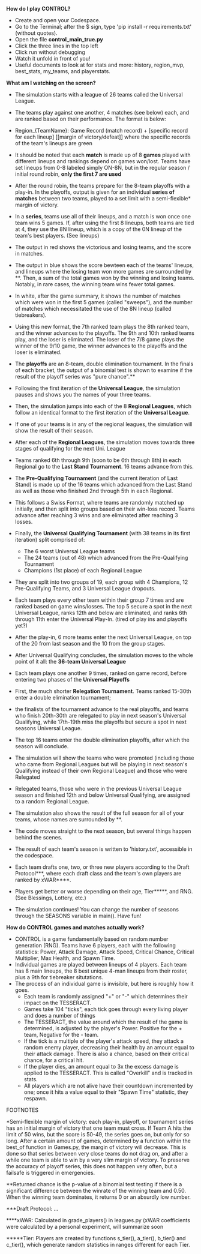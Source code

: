 **How do I play CONTROL?**
- Create and open your Codespace.
- Go to the Terminal; after the $ sign, type 'pip install -r requirements.txt' (without quotes).
- Open the file **control_main_true.py**
- Click the three lines in the top left
- Click run without debugging
- Watch it unfold in front of you!
- Useful documents to look at for stats and more: history, region_mvp, best_stats, my_teams, and playerstats.

**What am I watching on the screen?**
- The simulation starts with a league of 26 teams called the Universal League.
- The teams play against one another, 4 matches (see below) each, and are ranked based on their performance. The format is below:
- Region_{TeamName}: Game Record (match record) + [specific record for each lineup] [[margin of victory/defeat]] where the specific records of the team's lineups are green
- It should be noted that each **match** is made up of 8 **games** played with different lineups and rankings depend on games won/lost. Teams have set lineups from 0-8 labeled simply ON-8N, but in the regular season / initial round robin, **only the first 7 are used**
- After the round robin, the teams prepare for the 8-team playoffs with a play-in. In the playoffs, output is given for an individual **series of matches** between two teams, played to a set limit with a semi-flexible* margin of victory.
- In a **series**, teams use all of their lineups, and a match is won once one team wins 5 games. If, after using the first 8 lineups, both teams are tied at 4, they use the 8N lineup, which is a copy of the 0N lineup of the team's best players. (See lineups)
- The output in red shows the victorious and losing teams, and the score in matches.
- The output in blue shows the score bewteen each of the teams' lineups, and lineups where the losing team won more games are surrounded by **. Then, a sum of the total games won by the winning and losing teams. Notably, in rare cases, the winning team wins fewer total games.
- In white, after the game summary, it shows the number of matches which were won in the first 5 games (called "sweeps"), and the number of matches which necessitated the use of the 8N lineup (called tiebreakers).
- Using this new format, the 7th ranked team plays the 8th ranked team, and the winner advances to the playoffs. The 9th and 10th ranked teams play, and the loser is eliminated. The loser of the 7/8 game plays the winner of the 9/10 game, the winner advances to the playoffs and the loser is eliminated.
- The **playoffs** are an 8-team, double elimination tournament. In the finals of each bracket, the output of a binomial test is shown to examine if the result of the playoff series was "pure chance".**

- Following the first iteration of the **Universal League**, the simulation pauses and shows you the names of your three teams.
- Then, the simulation jumps into each of the 8 **Regional Leagues**, which follow an identical format to the first iteration of the **Universal League**.
- If one of your teams is in any of the regional leagues, the simulation will show the result of their season.
- After each of the **Regional Leagues**, the simulation moves towards three stages of qualifying for the next Uni. League
- Teams ranked 6th through 9th (soon to be 6th through 8th) in each Regional go to the **Last Stand Tournament**. 16 teams advance from this.
- The **Pre-Qualifying Tournament** (and the current iteration of Last Stand) is made up of the 16 teams which advanced from the Last Stand as well as those who finished 2nd through 5th in each Regional.
- This follows a Swiss Format, where teams are randomly matched up initially, and then split into groups based on their win-loss record. Teams advance after reaching 3 wins and are eliminated after reaching 3 losses.
- Finally, the **Universal Qualifying Tournament** (with 38 teams in its first iteration) split comprised of:
  - The 6 worst Universal League teams
  - The 24 teams (out of 48) which advanced from the Pre-Qualifying Tournament
  - Champions (1st place) of each Regional League
- They are split into two groups of 19, each group with 4 Champions, 12 Pre-Qualifying Teams, and 3 Universal League dropouts.
- Each team plays every other team within their group 7 times and are ranked based on game wins/losses. The top 5 secure a spot in the next Universal League, ranks 12th and below are eliminated, and ranks 6th through 11th enter the Universal Play-In. (tired of play ins and playoffs yet?)
- After the play-in, 6 more teams enter the next Universal League, on top of the 20 from last season and the 10 from the group stages.

- After Universal Qualifying concludes, the simulation moves to the whole point of it all: the **36-team Universal League**
- Each team plays one another 9 times, ranked on game record, before entering two phases of the **Universal Playoffs**
- First, the much shorter **Relegation Tournament**. Teams ranked 15-30th enter a double elimination tournament;
- the finalists of the tournament advance to the real playoffs, and teams who finish 20th-30th are relegated to play in next season's Universal Qualifying, while 17th-19th miss the playoffs but secure a spot in next seasons Universal League.
- The top 16 teams enter the double elimination playoffs, after which the season will conclude.
- The simulation will show the teams who were promoted (including those who came from Regional Leagues but will be playing in next season's Qualifying instead of their own Regional League) and those who were Relegated
- Relegated teams, those who were in the previous Universal League season and finished 12th and below Universal Qualifying, are assigned to a random Regional League.
- The simulation also shows the result of the full season for all of your teams, whose names are surrounded by **.
- The code moves straight to the next season, but several things happen behind the scenes.

- The result of each team's season is written to 'history.txt', accessible in the codespace.
- Each team drafts one, two, or three new players according to the Draft Protocol***, where each draft class and the team's own players are ranked by xWAR****.
- Players get better or worse depending on their age, Tier*****, and RNG. (See Blessings, Lottery, etc.)

- The simulation continues! You can change the number of seasons through the SEASONS variable in main(). Have fun!


**How do CONTROL games and matches actually work?**
- CONTROL is a game fundamentally based on random number generation (RNG). Teams have 6 players, each with the following statistics: Power, Attack Damage, Attack Speed, Critical Chance, Critical Multiplier, Max Health, and Spawn Time.
- Individual games are played between lineups of 4 players. Each team has 8 main lineups, the 8 best unique 4-man lineups from their roster, plus a 9th for tiebreaker situtations.
- The process of an individual game is invisible, but here is roughly how it goes.
  - Each team is randomly assigned "+" or "-" which determines their impact on the TESSERACT.
  - Games take 104 "ticks", each tick goes through every living player and does a number of things
  - The TESSERACT, the value around which the result of the game is determined, is adjusted by the player's Power. Positive for the + team, Negative for the - team.
  - If the tick is a multiple of the player's attack speed, they attack a random enemy player, decreasing their health by an amount equal to their attack damage. There is also a chance, based on their critical chance, for a critical hit.
  - If the player dies, an amount equal to 3x the excess damage is applied to the TESSERACT. This is called "Overkill" and is tracked in stats.
  - All players which are not alive have their countdown incremented by one; once it hits a value equal to their "Spawn Time" statistic, they respawn.


FOOTNOTES

*Semi-flexible margin of victory: each play-in, playoff, or tournament series has an initial margin of victory that one team must cross. If Team A hits the limit of 50 wins, but the score is 50-49, the series goes on,
                                 but only for so long. After a certain amount of games, determined by a function within the best_of function in Games.py, the margin of victory will decrease. This is done so that series 
                                 between very close teams do not drag on, and after a while one team is able to win by a very slim margin of victory. To preserve the accuracy of playoff series, this does not happen very often,
                                 but a failsafe is triggered in emergencies.

**Returned chance is the p-value of a binomial test testing if there is a significant difference between the winrate of the winning team and 0.50. When the winning team dominates, it returns 0 or an absurdly low number.

***Draft Protocol: ...

****xWAR: Calculated in grade_players() in leagues.py (xWAR coefficients were calculated by a personal experiment, will summarize soon

*****Tier: Players are created by functions s_tier(), a_tier(), b_tier() and c_tier(), which generate random statistics in ranges different for each Tier.
